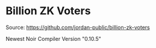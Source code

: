 # Billion ZK Voters

Source: https://github.com/jordan-public/billion-zk-voters

Newest Noir Compiler Version "0.10.5"
